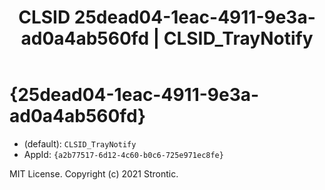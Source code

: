 ﻿---
title: "CLSID 25dead04-1eac-4911-9e3a-ad0a4ab560fd | CLSID_TrayNotify"
excerpt: What is COM-Object CLSID 25dead04-1eac-4911-9e3a-ad0a4ab560fd?
---

# {25dead04-1eac-4911-9e3a-ad0a4ab560fd}

* (default): `CLSID_TrayNotify`
* AppId: `{a2b77517-6d12-4c60-b0c6-725e971ec8fe}`

MIT License. Copyright (c) 2021 Strontic.


